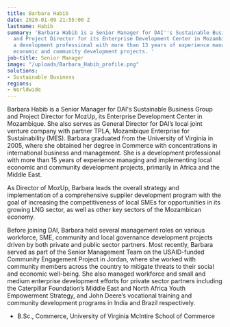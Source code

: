 ```yaml
---
title: Barbara Habib
date: 2020-01-09 21:55:00 Z
lastname: Habib
summary: 'Barbara Habib is a Senior Manager for DAI''s Sustainable Business Group
  and Project Director for its Enterprise Development Center in Mozambique. She is
  a development professional with more than 13 years of experience managing and implementing
  economic and community development projects. '
job-title: Senior Manager
image: "/uploads/Barbara_Habib_profile.png"
solutions:
- Sustainable Business
regions:
- Worldwide
---
```


Barbara Habib is a Senior Manager for DAI's Sustainable Business Group and Project Director for MozUp, its Enterprise Development Center in Mozambique. She also serves as General Director for DAI’s local joint venture company with partner TPLA, Mozambique Enterprise for Sustainability (MES). Barbara graduated from the University of Virginia in 2005, where she obtained her degree in Commerce with concentrations in international business and management. She is a development professional with more than 15 years of experience managing and implementing local economic and community development projects, primarily in Africa and the Middle East.
 
As Director of MozUp, Barbara leads the overall strategy and implementation of a comprehensive supplier development program with the goal of increasing the competitiveness of local SMEs for opportunities in its growing LNG sector, as well as other key sectors of the Mozambican economy. 

Before joining DAI, Barbara held several management roles on various workforce, SME, community and local governance development projects driven by both private and public sector partners. Most recently, Barbara served as part of the Senior Management Team on the USAID-funded Community Engagement Project in Jordan, where she worked with community members across the country to mitigate threats to their social and economic well-being. She also managed workforce and small and medium enterprise development efforts for private sector partners including the Caterpillar Foundation’s Middle East and North Africa Youth Empowerment Strategy, and John Deere’s vocational training and community development programs in India and Brazil respectively.
 
* B.Sc., Commerce, University of Virginia McIntire School of Commerce